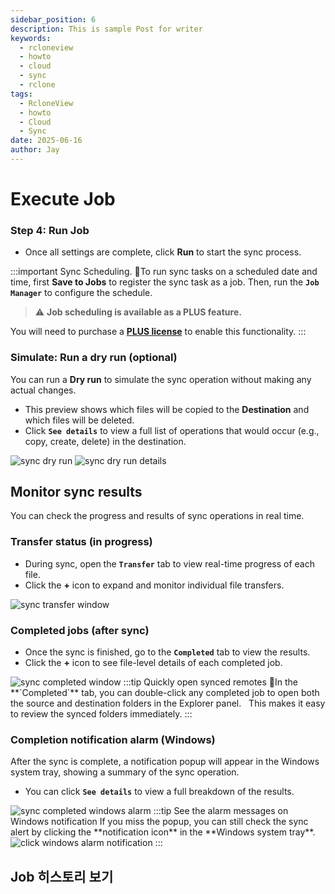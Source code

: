 ```yaml
---
sidebar_position: 6
description: This is sample Post for writer
keywords:
  - rcloneview
  - howto
  - cloud
  - sync
  - rclone
tags:
  - RcloneView
  - howto
  - Cloud
  - Sync
date: 2025-06-16
author: Jay
---
```

# Execute Job


### Step 4: Run Job

- Once all settings are complete, click **Run** to start the sync process.

:::important Sync Scheduling. 
To run sync tasks on a scheduled date and time, first **Save to Jobs** to register the sync task as a job. Then, run the **`Job Manager`** to configure the schedule.  

> ⚠️ **Job scheduling is available as a PLUS feature.**   

You will need to purchase a [**PLUS license**](https://rcloneview.com/src/pricing.html) to enable this functionality.
:::

### Simulate: Run a dry run (optional)

You can run a **Dry run** to simulate the sync operation without making any actual changes.

- This preview shows which files will be copied to the **Destination** and which files will be deleted.
- Click **`See details`** to view a full list of operations that would occur (e.g., copy, create, delete) in the destination.

<div class="img-grid-2">
<img src="/support/images/en/howto/rcloneview-basic/sync-dry-run.png" alt="sync dry run" class="img-medium img-center" />
<img src="/support/images/en/howto/rcloneview-basic/sync-dry-run-details.png" alt="sync dry run details" class="img-medium img-center" />
</div>

## Monitor sync results

You can check the progress and results of sync operations in real time.

### Transfer status (in progress)

- During sync, open the **`Transfer`** tab to view real-time progress of each file.
- Click the **+** icon to expand and monitor individual file transfers.
<img src="/support/images/en/howto/rcloneview-basic/sync-transfer-window.png" alt="sync transfer window" class="img-medium img-center" />

### Completed jobs (after sync)

- Once the sync is finished, go to the **`Completed`** tab to view the results.
- Click the **+** icon to see file-level details of each completed job.
<img src="/support/images/en/howto/rcloneview-basic/sync-completed-window.png" alt="sync completed window" class="img-medium img-center" />
:::tip Quickly open synced remotes
In the **`Completed`** tab, you can double-click any completed job to open both the source and destination folders in the Explorer panel.  
This makes it easy to review the synced folders immediately.
:::

### Completion notification alarm (Windows)

After the sync is complete, a notification popup will appear in the Windows system tray, showing a summary of the sync operation.

  - You can click **`See details`** to view a full breakdown of the results.
<img src="/support/images/en/howto/rcloneview-basic/sync-completed-windows-alarm.png" alt="sync completed windows alarm" class="img-medium img-center" />
:::tip See the alarm messages on Windows notification
If you miss the popup, you can still check the sync alert by clicking the **notification icon** in the **Windows system tray**.
<img src="/support/images/en/howto/rcloneview-basic/click-windows-alarm-notification.png" alt="click windows alarm notification" class="img-small img-left" />
:::


## Job 히스토리 보기
